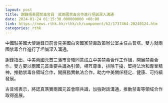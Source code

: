 ```yaml
---
layout: post
title: 謝鋒晤美國禁毒官員　就兩國禁毒合作進行坦誠深入溝通
date: 2024-01-24 01:15:30.000000000 +08:00
link: https://news.rthk.hk/rthk/ch/component/k2/1737464-20240124.htm
categories: rthk
---
```


中國駐美國大使謝鋒日前會見美國白宮國家禁毒政策辦公室主任古普塔。雙方就兩國禁毒合作進行了坦誠深入溝通。

謝鋒指出，中美兩國元首三藩市會晤同意成立中美禁毒合作工作組，開展禁毒合作。雙方要以兩國元首重要共識為引領，相互尊重，排除干擾，堅持法治和專業精神，推動禁毒各領域合作，開展務實執法合作，助力中美關係穩定、健康、可持續發展。

古普塔表示，將認真落實兩國元首會晤共識，加強對話溝通，推動禁毒等領域合作取得進展。
